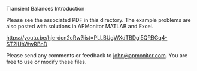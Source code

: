 Transient Balances Introduction

Please see the associated PDF in this directory. The example problems are also posted with solutions in APMonitor MATLAB and Excel.

https://youtu.be/hje-dcn2cRw?list=PLLBUgWXdTBDgl5QRBGq4-ST2jUhWwRBnD

Please send any comments or feedback to john@apmonitor.com. You are free to use or modify these files.